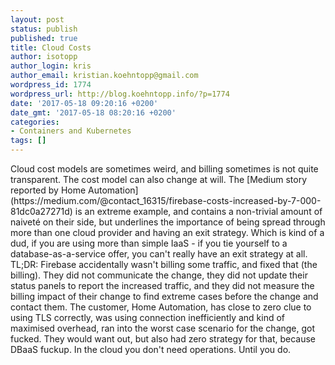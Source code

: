 ```yaml
---
layout: post
status: publish
published: true
title: Cloud Costs
author: isotopp
author_login: kris
author_email: kristian.koehntopp@gmail.com
wordpress_id: 1774
wordpress_url: http://blog.koehntopp.info/?p=1774
date: '2017-05-18 09:20:16 +0200'
date_gmt: '2017-05-18 08:20:16 +0200'
categories:
- Containers and Kubernetes
tags: []
---
```

<p>Cloud cost models are sometimes weird, and billing sometimes is not quite transparent. The cost model can also change at will. The [Medium story reported by Home Automation](https://medium.com/@contact_16315/firebase-costs-increased-by-7-000-81dc0a27271d) is an extreme example, and contains a non-trivial amount of naiveté on their side, but underlines the importance of being spread through more than one cloud provider and having an exit strategy. Which is kind of a dud, if you are using more than simple IaaS - if you tie yourself to a database-as-a-service offer, you can't really have an exit strategy at all. &nbsp; TL;DR: Firebase accidentally wasn't billing some traffic, and fixed that (the billing). They did not communicate the change, they did not update their status panels to report the increased traffic, and they did not measure the billing impact of their change to find extreme cases before the change and contact them. The customer, Home Automation, has close to zero clue to using TLS correctly, was using connection inefficiently and kind of maximised overhead, ran into the worst case scenario for the change, got fucked. They would want out, but also had zero strategy for that, because DBaaS fuckup. In the cloud you don't need operations. Until you do.</p>
